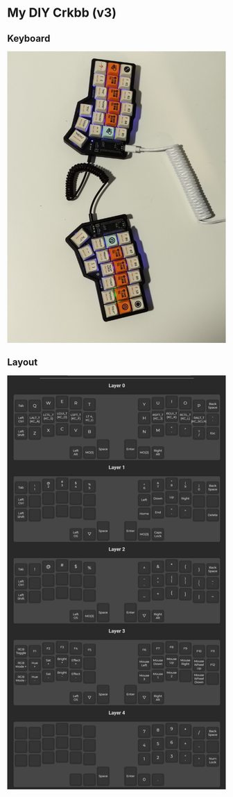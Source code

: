 # My DIY Crkbb (v3)

## Keyboard

![](./images/crkbd_amenrio_build.jpg)

## Layout

![](./images/crkbd_amenrio_layout.png)

